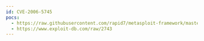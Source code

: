```yaml
---
id: CVE-2006-5745
pocs:
  - https://raw.githubusercontent.com/rapid7/metasploit-framework/master/modules/exploits/windows/browser/ms06_071_xml_core.rb
  - https://www.exploit-db.com/raw/2743
---
```

